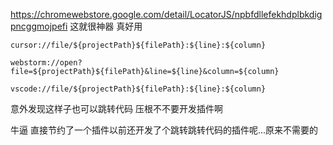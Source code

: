 https://chromewebstore.google.com/detail/LocatorJS/npbfdllefekhdplbkdigpncggmojpefi
这就很神器 真好用

```
cursor://file/${projectPath}${filePath}:${line}:${column}

webstorm://open?file=${projectPath}${filePath}&line=${line}&column=${column}

vscode://file/${projectPath}${filePath}:${line}:${column}
```

意外发现这样子也可以跳转代码 压根不不要开发插件啊 

牛逼 直接节约了一个插件以前还开发了个跳转跳转代码的插件呢...原来不需要的